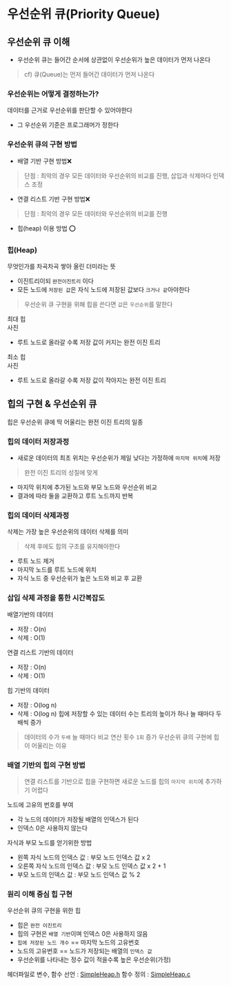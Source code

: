 # 우선순위 큐(Priority Queue)

## 우선순위 큐 이해

-   우선순위 큐는 들어간 순서에 상관없이 우선순위가 높은 데이터가 먼저 나온다
>   cf) 큐(Queue)는 먼저 들어간 데이터가 먼저 나온다

### 우선순위는 어떻게 결정하는가?
데이터를 근거로 우선순위를 판단할 수 있어야한다

-   그 우선순위 기준은 프로그래머가 정한다

### 우선순위 큐의 구현 방법

-   배열 기반 구현 방법❌
>   단점 : 최악의 경우 모든 데이터와 우선순위의 비교를 진행, 삽입과 삭제마다 인덱스 조정
-   연결 리스트 기반 구현 방법❌
>   단점 : 최악의 경우 모든 데이터와 우선순위의 비교를 진행
-   힙(heap) 이용 방법 ⭕️

### 힙(Heap)
무엇인가를 차곡차곡 쌓아 올린 더미라는 뜻
-   이진트리이되 `완전이진트리` 이다
-   모든 노드에 `저장된 값`은 자식 노드에 저장된 값보다 `크거나 같`아야한다
>   우선순위 큐 구현을 위해 힙을 쓴다면 `값`은 `우선순위`를 말한다

최대 힙<br>
사진
-   루트 노드로 올라갈 수록 저장 값이 커지는 완전 이진 트리

최소 힙<br>
사진
-   루트 노드로 올라갈 수록 저장 값이 작아지는 완전 이진 트리

## 힙의 구현 & 우선순위 큐
힙은 우선순위 큐에 딱 어울리는 완전 이진 트리의 일종

### 힙의 데이터 저장과정

-   새로운 데이터의 최초 위치는 우선순위가 제일 낮다는 가정하에 `마지막 위치`에 저장
>   완전 이진 트리의 성질에 맞게
-   마지막 위치에 추가된 노드와 부모 노드와 우선순위 비교
-   결과에 따라 둘을 교환하고 루트 노드까지 반복

### 힙의 데이터 삭제과정
삭제는 가장 높은 우선순위의 데이터 삭제를 의미
>   삭제 후에도 힙의 구조를 유지해아한다
-   루트 노드 제거
-   마지막 노드를 루트 노드에 위치
-   자식 노드 중 우선순위가 높은 노드와 비교 후 교환

### 삽입 삭제 과정을 통한 시간복잡도
배열기반의 데이터
-   저장 : O(n)
-   삭제 : O(1)

연결 리스트 기반의 데이터
-   저장 : O(n)
-   삭제 : O(1)

힙 기반의 데이터
-   저장 : O(log n)
-   삭제 : O(log n)
힙에 저장할 수 있는 데이터 수는 트리의 높이가 하나 늘 때마다 두배씩 증가
>   데이터의 수가 `두배` 늘 때마다 비교 연산 횟수 `1회` 증가
우선순위 큐의 구현에 힙이 어울리는 이유

### 배열 기반의 힙의 구현 방법
>   연결 리스트를 기반으로 힙을 구현하면 새로운 노드를 힙의 `마지막 위치`에 추가하기 어렵다

노드에 고유의 번호를 부여
-   각 노드의 데이터가 저장될 배열의 인덱스가 된다
-   인덱스 0은 사용하지 않는다

자식과 부모 노드를 얻기위한 방법
-   왼쪽 자식 노드의 인덱스 값 : 부모 노드 인덱스 값 x 2
-   오른쪽 자식 노드의 인덱스 값 : 부모 노드 인덱스 값 x 2 + 1
-   부모 노드의 인덱스 값 : 부모 노드 인덱스 값 % 2

### 원리 이해 중심 힙 구현
우선순위 큐의 구현을 위한 힙

-   힙은 `완전 이진트리`
-   힙의 구현은 `배열 기반`이며 인덱스 0은 사용하지 않음
-   `힙에 저장된 노드 개수` == 마지막 노드의 고유번호
-   노드의 고유번호 == 노드가 저장되는 배열의 `인덱스 값`
-   우선순위를 나타내는 정수 값이 적을수록 높은 우선순위(가정)

헤더파일로 변수, 함수 선언 : [SimpleHeap.h]()
함수 정의 : [SimpleHeap.c]()


